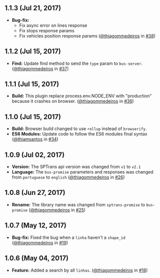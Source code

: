 ## 1.1.3 (Jul 21, 2017)
- **Bug-fix:**
  - Fix async error on lines response
  - Fix stops response params
  - Fix vehicles position response params
([@thiagommedeiros](https://github.com/thiagommedeiros) in [#38](https://github.com/thiagommedeiros/bus-promise/pull/38))

## 1.1.2 (Jul 15, 2017)
- **Find:** Update find method to send the `type` param to `bus-server`.
([@thiagommedeiros](https://github.com/thiagommedeiros) in [#37](https://github.com/thiagommedeiros/bus-promise/pull/37))

## 1.1.1 (Jul 15, 2017)
- **Build:** This plugin replace process.env.NODE_ENV with "production" because it crashes on browser.
([@thiagommedeiros](https://github.com/thiagommedeiros) in [#36](https://github.com/thiagommedeiros/bus-promise/pull/36))

## 1.1.0 (Jul 15, 2017)
- **Build:** Browser build changed to use `rollup` instead of `browserify`.
- **ES6 Modules:** Update code to follow the ES6 modules final syntax
([@thiamsantos](https://github.com/thiamsantos) in [#34](https://github.com/thiagommedeiros/bus-promise/pull/34))

## 1.0.9 (Jul 02, 2017)
- **Version:** The SPTrans api version was changed from `v1` to `v2.1`
- **Language:** The `bus-promise` parameters and responses was changed from `portuguese` to `english`
([@thiagommedeiros](https://github.com/thiagommedeiros) in [#26](https://github.com/thiagommedeiros/bus-promise/pull/26))

## 1.0.8 (Jun 27, 2017)
- **Rename:** The library name was changed from `sptrans-promise` to `bus-promise` ([@thiagommedeiros](https://github.com/thiagommedeiros) in [#25](https://github.com/thiagommedeiros/bus-promise/pull/25))

## 1.0.7 (May 12, 2017)
- **Bug-fix:** Fixed the bug when a `linha` haven't a `shape_id` ([@thiagommedeiros](https://github.com/thiagommedeiros) in [#19](https://github.com/thiagommedeiros/bus-promise/pull/19))


## 1.0.6 (May 04, 2017)
- **Feature:** Added a search by all `linhas`. ([@thiagommedeiros](https://github.com/thiagommedeiros) in [#18](https://github.com/thiagommedeiros/bus-promise/pull/18))
